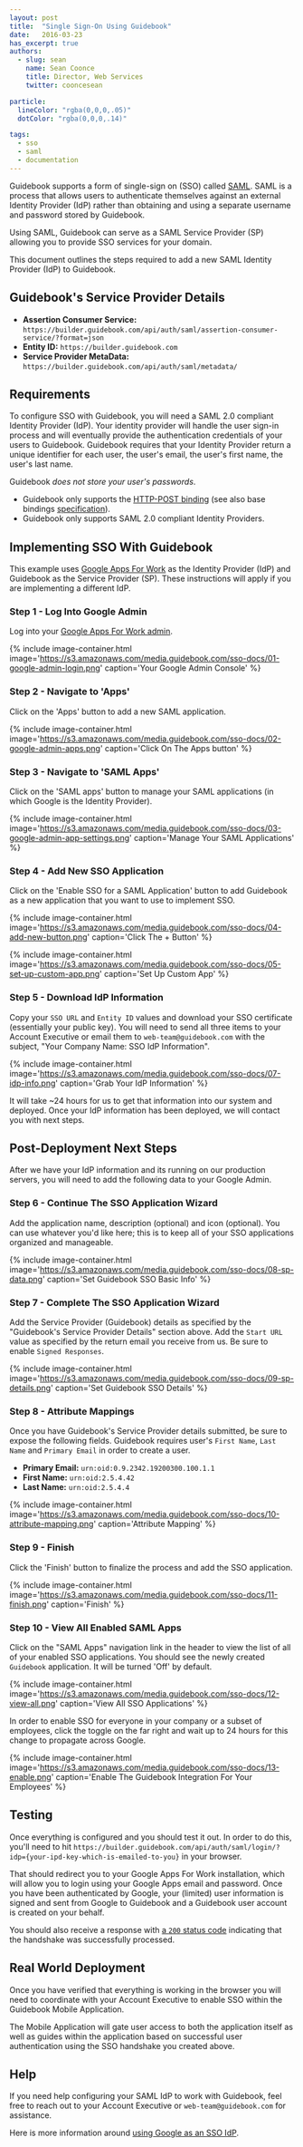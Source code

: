 ```yaml
---
layout: post
title:  "Single Sign-On Using Guidebook"
date:   2016-03-23
has_excerpt: true
authors:
  - slug: sean
    name: Sean Coonce
    title: Director, Web Services
    twitter: cooncesean

particle:
  lineColor: "rgba(0,0,0,.05)"
  dotColor: "rgba(0,0,0,.14)"

tags:
  - sso
  - saml
  - documentation
---
```




Guidebook supports a form of single-sign on (SSO) called [SAML](https://en.wikipedia.org/wiki/SAML_2.0). SAML is a process that allows users to authenticate themselves against an external Identity Provider (IdP) rather than obtaining and using a separate username and password stored by Guidebook.

Using SAML, Guidebook can serve as a SAML Service Provider (SP) allowing you to provide SSO services for your domain.

This document outlines the steps required to add a new SAML Identity Provider (IdP) to Guidebook.

<!--end-->

## Guidebook's Service Provider Details

* **Assertion Consumer Service:** `https://builder.guidebook.com/api/auth/saml/assertion-consumer-service/?format=json`
* **Entity ID:** `https://builder.guidebook.com`
* **Service Provider MetaData:** `https://builder.guidebook.com/api/auth/saml/metadata/`


## Requirements
To configure SSO with Guidebook, you will need a SAML 2.0 compliant Identity Provider (IdP). Your identity provider will handle the user sign-in process and will eventually provide the authentication credentials of your users to Guidebook. Guidebook requires that your Identity Provider return a unique identifier for each user, the user's email, the user's first name, the user's last name.

Guidebook *does not store your user's passwords*.

* Guidebook only supports the [HTTP-POST binding](https://en.wikipedia.org/wiki/SAML_2.0#HTTP_POST_Binding) (see also base bindings [specification](https://docs.oasis-open.org/security/saml/v2.0/saml-bindings-2.0-os.pdf)).
* Guidebook only supports SAML 2.0 compliant Identity Providers.


## Implementing SSO With Guidebook
This example uses [Google Apps For Work](https://apps.google.com/) as the Identity Provider (IdP) and Guidebook as the Service Provider (SP). These instructions will apply if you are implementing a different IdP.

### Step 1 - Log Into Google Admin
Log into your [Google Apps For Work admin](https://apps.google.com/).

{% include image-container.html image='https://s3.amazonaws.com/media.guidebook.com/sso-docs/01-google-admin-login.png' caption='Your Google Admin Console' %}

### Step 2 - Navigate to 'Apps'
Click on the 'Apps' button to add a new SAML application.

{% include image-container.html image='https://s3.amazonaws.com/media.guidebook.com/sso-docs/02-google-admin-apps.png' caption='Click On The Apps button' %}

### Step 3 - Navigate to 'SAML Apps'
Click on the 'SAML apps' button to manage your SAML applications (in which Google is the Identity Provider).

{% include image-container.html image='https://s3.amazonaws.com/media.guidebook.com/sso-docs/03-google-admin-app-settings.png' caption='Manage Your SAML Applications' %}


### Step 4 - Add New SSO Application
Click on the 'Enable SSO for a SAML Application' button to add Guidebook as a new application that you want to use to implement SSO.

{% include image-container.html image='https://s3.amazonaws.com/media.guidebook.com/sso-docs/04-add-new-button.png' caption='Click The + Button' %}

{% include image-container.html image='https://s3.amazonaws.com/media.guidebook.com/sso-docs/05-set-up-custom-app.png' caption='Set Up Custom App' %}


### Step 5 - Download IdP Information
Copy your `SSO URL` and `Entity ID` values and download your SSO certificate (essentially your public key). You will need to send all three items to your Account Executive or email them to `web-team@guidebook.com` with the subject, "Your Company Name: SSO IdP Information".

{% include image-container.html image='https://s3.amazonaws.com/media.guidebook.com/sso-docs/07-idp-info.png' caption='Grab Your IdP Information' %}

It will take ~24 hours for us to get that information into our system and deployed. Once your IdP information has been deployed, we will contact you with next steps.


## Post-Deployment Next Steps
After we have your IdP information and its running on our production servers, you will need to add the following data to your Google Admin.

### Step 6 - Continue The SSO Application Wizard
Add the application name, description (optional) and icon (optional). You can use whatever you'd like here; this is to keep all of your SSO applications organized and manageable.

{% include image-container.html image='https://s3.amazonaws.com/media.guidebook.com/sso-docs/08-sp-data.png' caption='Set Guidebook SSO Basic Info' %}


### Step 7 - Complete The SSO Application Wizard
Add the Service Provider (Guidebook) details as specified by the "Guidebook's Service Provider Details" section above. Add the `Start URL` value as specified by the return email you receive from us. Be sure to enable `Signed Responses`.

{% include image-container.html image='https://s3.amazonaws.com/media.guidebook.com/sso-docs/09-sp-details.png' caption='Set Guidebook SSO Details' %}


### Step 8 - Attribute Mappings
Once you have Guidebook's Service Provider details submitted, be sure to expose the following fields. Guidebook requires user's `First Name`, `Last Name` and `Primary Email` in order to create a user.

* **Primary Email:** `urn:oid:0.9.2342.19200300.100.1.1`
* **First Name:** `urn:oid:2.5.4.42`
* **Last Name:** `urn:oid:2.5.4.4`

{% include image-container.html image='https://s3.amazonaws.com/media.guidebook.com/sso-docs/10-attribute-mapping.png' caption='Attribute Mapping' %}

### Step 9 - Finish
Click the 'Finish' button to finalize the process and add the SSO application.

{% include image-container.html image='https://s3.amazonaws.com/media.guidebook.com/sso-docs/11-finish.png' caption='Finish' %}


### Step 10 - View All Enabled SAML Apps
Click on the "SAML Apps" navigation link in the header to view the list of all of your enabled SSO applications. You should see the newly created `Guidebook` application. It will be turned 'Off' by default.

{% include image-container.html image='https://s3.amazonaws.com/media.guidebook.com/sso-docs/12-view-all.png' caption='View All SSO Applications' %}

In order to enable SSO for everyone in your company or a subset of employees, click the toggle on the far right and wait up to 24 hours for this change to propagate across Google.

{% include image-container.html image='https://s3.amazonaws.com/media.guidebook.com/sso-docs/13-enable.png' caption='Enable The Guidebook Integration For Your Employees' %}


## Testing
Once everything is configured and you should test it out. In order to do this, you'll need to hit `https://builder.guidebook.com/api/auth/saml/login/?idp={your-ipd-key-which-is-emailed-to-you}` in your browser.

That should redirect you to your Google Apps For Work installation, which will allow you to login using your Google Apps email and password. Once you have been authenticated by Google, your (limited) user information is signed and sent from Google to Guidebook and a Guidebook user account is created on your behalf.

You should also receive a response with [a `200` status code](https://httpstatuses.com/200) indicating that the handshake was successfully processed.

## Real World Deployment
Once you have verified that everything is working in the browser you will need to coordinate with your Account Executive to enable SSO within the Guidebook Mobile Application.

The Mobile Application will gate user access to both the application itself as well as guides within the application based on successful user authentication using the SSO handshake you created above.

## Help
If you need help configuring your SAML IdP to work with Guidebook, feel free to reach out to your Account Executive or `web-team@guidebook.com` for assistance.

Here is more information around [using Google as an SSO IdP](https://support.google.com/a/answer/6087519?hl=en).
